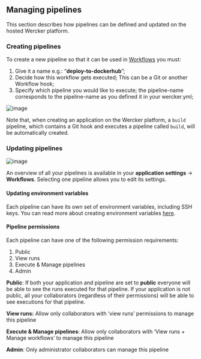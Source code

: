 ## Managing pipelines

This section describes how pipelines can be defined and updated on the hosted Wercker platform.

### Creating pipelines

To create a new pipeline so that it can be used in [Workflows](/docs/workflows/index.html) you must:

1. Give it a name e.g.: “**deploy-to-dockerhub**”;
2. Decide how this workflow gets executed; This can be a Git or another Workflow hook;
3. Specify which pipeline you would like to execute; the pipeline-name
corresponds to the pipeline-name as you defined it in your wercker.yml;

![image](/images/create-pipeline.png)

Note that, when creating an application on the Wercker platform, a `build`
pipeline, which contains a Git hook and executes a pipeline called `build`,
will be automatically created.

### Updating pipelines

![image](/images/pipelines-ui.png)

An overview of all your pipelines is available in your **application settings**
-> **Workflows**. Selecting one pipeline allows you to edit its settings.

#### Updating environment variables

Each pipeline can have its own set of environment variables, including SSH
keys. You can read more about creating environment variables
[here](/docs/environment-variables/index.html).

#### Pipeline permissions

Each pipeline can have one of the following permission requirements:

1. Public
2. View runs
3. Execute & Manage pipelines
4. Admin

**Public**: If both your application and pipeline are set to **public** everyone will be able to see the runs executed for that pipeline. If your application is not public, all your collaborators (regardless of their permissions) will be able to see executions for that pipeline.

**View runs:** Allow only collaborators with ‘view runs’ permissions to manage this pipeline

**Execute & Manage pipelines**: Allow only collaborators with ‘View runs + Manage workflows’ to manage this pipeline

**Admin**: Only administrator collaborators can manage this pipeline
